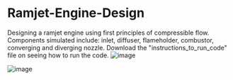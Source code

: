 # Ramjet-Engine-Design
Designing a ramjet engine using first principles of compressible flow. Components simulated include: inlet, diffuser, flameholder, combustor, converging and diverging nozzle. Download the "instructions_to_run_code" file on seeing how to run the code. 
![image](https://github.com/khushant2001/Ramjet-Engine-Design/assets/70731991/8329c460-cfb6-486a-bce0-3832235160d4)

![image](https://github.com/khushant2001/Ramjet-Engine-Design/assets/70731991/376a0826-cfef-404d-b3bf-a388e991f215)
